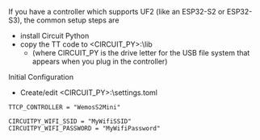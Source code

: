 If you have a controller which supports UF2 (like an ESP32-S2 or ESP32-S3),  the common setup steps are

 
  - install Circuit Python
  - copy the TT code to <CIRCUIT_PY>:\lib
    - (where CIRCUIT_PY is the drive letter for the USB file system that appears when you plug in the controller)


Initial Configuration

 - Create/edit <CIRCUIT_PY>:\settings.toml
 
```
TTCP_CONTROLLER = "WemosS2Mini"

CIRCUITPY_WIFI_SSID = "MyWifiSSID"
CIRCUITPY_WIFI_PASSWORD = "MyWifiPassword"
```
